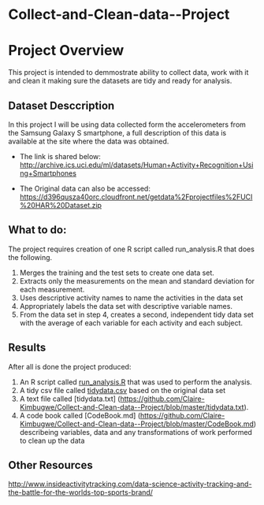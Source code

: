 
# Collect-and-Clean-data--Project
# Project Overview
This project is intended to demmostrate ability to collect data, work with it and clean it making sure the datasets are tidy and ready for analysis.

## Dataset Desccription
In this project I will be using data collected form the accelerometers from the Samsung Galaxy S smartphone, a full description of this data is available at the site where the data was obtained. 

* The link is shared below:                   
http://archive.ics.uci.edu/ml/datasets/Human+Activity+Recognition+Using+Smartphones 

* The Original data can also be accessed:
https://d396qusza40orc.cloudfront.net/getdata%2Fprojectfiles%2FUCI%20HAR%20Dataset.zip 


## What to do:
The project requires creation of one R script called run_analysis.R that does the following. 
1. Merges the training and the test sets to create one data set.
2. Extracts only the measurements on the mean and standard deviation for each measurement. 
3. Uses descriptive activity names to name the activities in the data set
4. Appropriately labels the data set with descriptive variable names. 
5. From the data set in step 4, creates a second, independent tidy data set with the average of each variable for each activity and each subject.

## Results
After all is done the project produced:
1. An R script called [run_analysis.R](https://github.com/Claire-Kimbugwe/Collect-and-Clean-data--Project/blob/master/run_analysis.R) that was used to perform the analysis.
2. A tidy csv file called [tidydata.csv](https://github.com/Claire-Kimbugwe/Collect-and-Clean-data--Project/blob/master/Tidydata.csv) based on the original data set
3. A text file called [tidydata.txt] (https://github.com/Claire-Kimbugwe/Collect-and-Clean-data--Project/blob/master/tidydata.txt).
4. A code book called [CodeBook.md] (https://github.com/Claire-Kimbugwe/Collect-and-Clean-data--Project/blob/master/CodeBook.md) describeing variables, data and any transformations of work performed to clean up the data

## Other Resources
http://www.insideactivitytracking.com/data-science-activity-tracking-and-the-battle-for-the-worlds-top-sports-brand/
